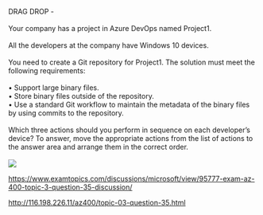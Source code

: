 DRAG DROP -<br/><br/>Your company has a project in Azure DevOps named Project1.<br/><br/>All the developers at the company have Windows 10 devices.<br/><br/>You need to create a Git repository for Project1. The solution must meet the following requirements:<br/><br/>•	Support large binary files.<br/>•	Store binary files outside of the repository.<br/>•	Use a standard Git workflow to maintain the metadata of the binary files by using commits to the repository.<br/><br/>Which three actions should you perform in sequence on each developer’s device? To answer, move the appropriate actions from the list of actions to the answer area and arrange them in the correct order.<br/><br/><img src="https://img.examtopics.com/az-400/image11.png"/><p><a href="https://www.examtopics.com/discussions/microsoft/view/95777-exam-az-400-topic-3-question-35-discussion/">https://www.examtopics.com/discussions/microsoft/view/95777-exam-az-400-topic-3-question-35-discussion/</a></p><p><a href="http://116.198.226.11/az400/topic-03-question-35.html">http://116.198.226.11/az400/topic-03-question-35.html</a></p><script src="https://giscus.app/client.js"                    data-repo="azsamples/az204"                    data-repo-id="R_kgDOMRXzDQ"                    data-category="General"                    data-category-id="DIC_kwDOMRXzDc4Cgi27"                    data-mapping="pathname"                    data-strict="1"                    data-reactions-enabled="0"                    data-emit-metadata="0"                    data-input-position="bottom"                    data-theme="preferred_color_scheme"                    data-lang="en"                    crossorigin="anonymous"                    async>                    </script>